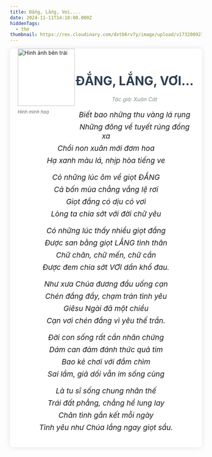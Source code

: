 ```yaml
---
title: Đắng, Lắng, Vơi....
date: 2024-11-11T14:18:00.000Z
hiddenTags:
  - thơ
thumbnail: https://res.cloudinary.com/dxtb6rv7y/image/upload/v1732089211/dang_lang_voi_ubut25.png
---
```

<figure> <img src="https://res.cloudinary.com/dxtb6rv7y/image/upload/v1732088384/6eeb5fb6292057e5c62f08b8ca98ec4c_jdn5p7.jpg" alt="Hình ảnh bên trái" class="image-left"; width="150"> <figcaption>Hình minh hoạ</figcaption> 
</figure> 

<div class="tong">
<div class="container">
<h1 class="title">ĐẮNG, LẮNG, VƠI… </h1>
<div class="poem-author">Tác giả: Xuân Cát</div>
<div class="poem">
<!-- Khổ thơ 1 -->
<div class="stanza">
<p class="line">Biết bao những thu vàng lá rụng</p>
<p class="line">Những đông về tuyết rúng đồng xa</p>
<p class="line">Chồi non xuân mới đơm hoa</p>
<p class="line">Hạ xanh màu lá, nhịp hòa tiếng ve</p>
</div>
<!-- Khổ thơ 2 -->
<div class="stanza">
<p class="line">Có những lúc ôm về giọt ĐẮNG</p>
<p class="line">Cả bốn mùa chẳng vắng lệ rơi</p>
<p class="line">Giọt đắng có dịu có vơi</p>
<p class="line">Lòng ta chia sớt với đời chữ yêu</p>
</div>
<!-- Khổ thơ 3 -->
<div class="stanza">
<p class="line">Có những lúc thấy nhiều giọt đắng</p>
<p class="line">Được san bằng giọt LẮNG tình thân</p>
<p class="line">Chữ chân, chữ mến, chữ cần</p>
<p class="line">Được đem chia sớt VƠI dần khổ đau.</p>
</div>
<!-- Khổ thơ 4 -->
<div class="stanza">
<p class="line">Như xưa Chúa đương đầu uống cạn</p>
<p class="line">Chén đắng đầy, chạm trán tình yêu</p>
<p class="line">Giêsu Ngài đã một chiều</p>
<p class="line">Cạn vơi chén đắng vì yêu thế trần.</p>
</div>
<!-- Khổ thơ 5 -->
<div class="stanza">
<p class="line">Đời con sống rất cần nhân chứng</p>
<p class="line">Dám can đảm đánh thức quả tim</p>
<p class="line">Bao kẻ chơi với đắm chìm</p>
<p class="line">Sai lầm, giả dối vẫn im sống cùng</p>
</div>
<!-- Khổ thơ 6 -->
<div class="stanza">
<p class="line">Là tu sĩ sống chung nhân thế</p>
<p class="line">Trái đất phẳng, chẳng hề lung lay</p>
<p class="line">Chân tình gắn kết mỗi ngày</p>
<p class="line">Tình yêu như Chúa lắng ngay giọt sầu.</p>
</div>

<style>
/* Reset một số thuộc tính mặc định của trình duyệt */
.tong {
margin: 0;
padding: 0;
box-sizing: border-box;
}
/* Thiết lập nền và kiểu chữ chung */
.body {
font-family: 'Arial', sans-serif;
background-color: #f4f4f9;
color: #333;
line-height: 1.6;
padding: 20px;
}
/* Container chính */
.container {
max-width: 800px;
margin: 0 auto;
background-color: #fff;
padding: 20px;
border-radius: 8px;
box-shadow: 0 0 15px rgba(0, 0, 0, 0.1);
}
/* Tiêu đề bài thơ */
.title {
text-align: center;
font-size: 2rem;
font-weight: bold;
margin-bottom: 20px;
color: #2c3e50;
}
/* Định dạng cho từng khổ thơ */
.stanza {
margin-bottom: 20px;
}
/* Định dạng cho từng dòng trong bài thơ */
.poem .line {
font-size: 1.2rem;
text-align: center;
margin: 8px 0;
font-style: italic;
}
.poem-author {
text-align: center;
font-style: italic;
color: #7f8c8d;
margin-bottom: 20px;
}

figure { 
float: left; /* Hình ảnh ở bên phải */
margin: 0 0 20px 20px; /* Khoảng cách với văn bản xung quanh */
max-width: 50%; /* Giới hạn kích thước */
}

figcaption {
margin-top: 8px;
font-size: 12px;
color: #666;
font-style: italic;
}

/* Tạo hiệu ứng hover cho mỗi dòng thơ */
.poem .line:hover {
color: #2980b9;
cursor: pointer;
}

</style>
